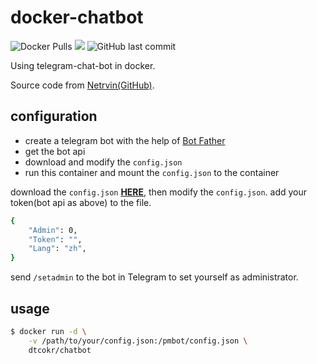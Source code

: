 # docker-chatbot
![Docker Pulls](https://img.shields.io/docker/pulls/dtcokr/chatbot)
[![](https://images.microbadger.com/badges/image/dtcokr/chatbot.svg)](https://microbadger.com/images/dtcokr/chatbot "Get your own image badge on microbadger.com")
![GitHub last commit](https://img.shields.io/github/last-commit/dtcokr/docker-chatbot)

Using telegram-chat-bot in docker.

Source code from [Netrvin(GitHub)](https://github.com/Netrvin/telegram-pm-chat-bot).

## configuration
* create a telegram bot with the help of [Bot Father](https://t.me/BotFather)
* get the bot api
* download and modify the `config.json`
* run this container and mount the `config.json` to the container

download the `config.json` [**HERE**](https://github.com/Netrvin/telegram-pm-chat-bot/raw/master/config.json), then modify the `config.json`. add your token(bot api as above) to the file.

```sh
{
    "Admin": 0,
    "Token": "",
    "Lang": "zh",
}
```

send `/setadmin` to the bot in Telegram to set yourself as administrator.

## usage


```sh
$ docker run -d \
    -v /path/to/your/config.json:/pmbot/config.json \
    dtcokr/chatbot
```
